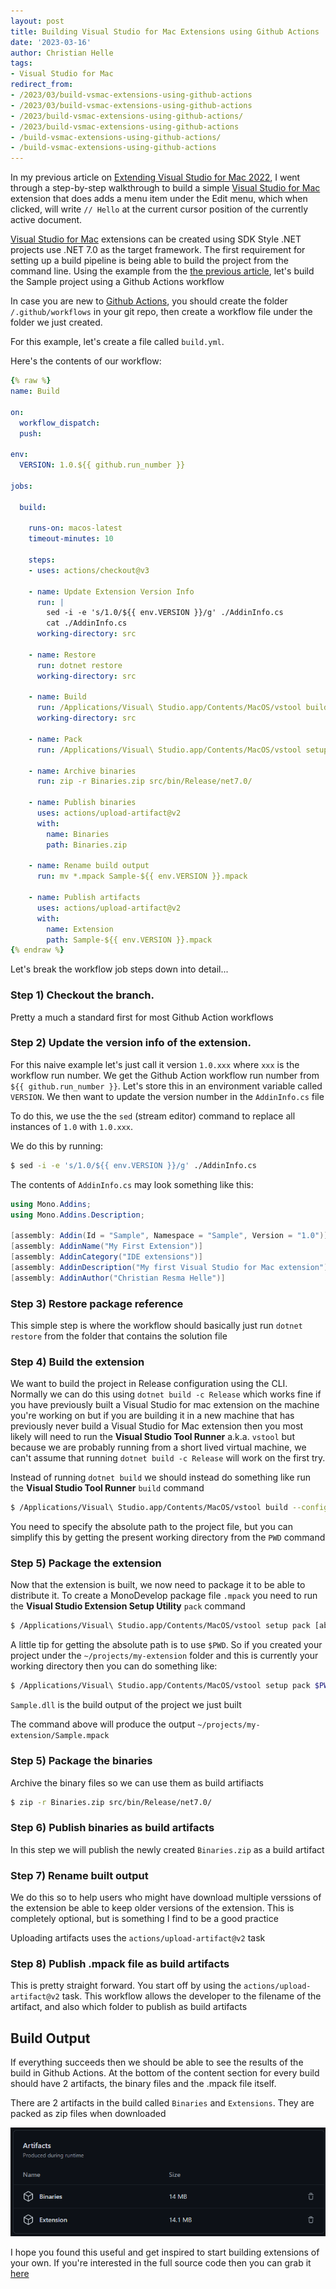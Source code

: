 ```yaml
---
layout: post
title: Building Visual Studio for Mac Extensions using Github Actions
date: '2023-03-16'
author: Christian Helle
tags: 
- Visual Studio for Mac
redirect_from:
- /2023/03/build-vsmac-extensions-using-github-actions
- /2023/03/build-vsmac-extensions-using-github-actions
- /2023/build-vsmac-extensions-using-github-actions/
- /2023/build-vsmac-extensions-using-github-actions
- /build-vsmac-extensions-using-github-actions/
- /build-vsmac-extensions-using-github-actions
---
```


In my previous article on [Extending Visual Studio for Mac 2022](/2023/03/extending-vsmac.html), I went through a step-by-step walkthrough to build a simple [Visual Studio for Mac](https://visualstudio.microsoft.com/vs/mac?WT.mc_id=DT-MVP-5004822) extension that does adds a menu item under the Edit menu, which when clicked, will write `// Hello` at the current cursor position of the currently active document. 

[Visual Studio for Mac](https://visualstudio.microsoft.com/vs/mac?WT.mc_id=DT-MVP-5004822) extensions can be created using SDK Style .NET projects use .NET 7.0 as the target framework. The first requirement for setting up a build pipeline is being able to build the project from the command line. Using the example from the [the previous article](/2023/03/extending-vsmac.html), let's build the Sample project using a Github Actions workflow

In case you are new to [Github Actions](https://docs.github.com/en/actions/quickstart?WT.mc_id=DT-MVP-5004822), you should create the folder `/.github/workflows` in your git repo, then create a workflow file under the folder we just created.

For this example, let's create a file called `build.yml`. 

Here's the contents of our workflow:

```yml
{% raw %}
name: Build

on:
  workflow_dispatch:
  push:

env:
  VERSION: 1.0.${{ github.run_number }}

jobs:

  build:

    runs-on: macos-latest
    timeout-minutes: 10

    steps:
    - uses: actions/checkout@v3

    - name: Update Extension Version Info
      run: |
        sed -i -e 's/1.0/${{ env.VERSION }}/g' ./AddinInfo.cs
        cat ./AddinInfo.cs
      working-directory: src

    - name: Restore
      run: dotnet restore
      working-directory: src

    - name: Build
      run: /Applications/Visual\ Studio.app/Contents/MacOS/vstool build --configuration:Release $PWD/Sample.csproj
      working-directory: src

    - name: Pack
      run: /Applications/Visual\ Studio.app/Contents/MacOS/vstool setup pack $PWD/src/bin/Release/net7.0/Sample.dll -d:$PWD

    - name: Archive binaries
      run: zip -r Binaries.zip src/bin/Release/net7.0/

    - name: Publish binaries
      uses: actions/upload-artifact@v2
      with:
        name: Binaries
        path: Binaries.zip

    - name: Rename build output
      run: mv *.mpack Sample-${{ env.VERSION }}.mpack

    - name: Publish artifacts
      uses: actions/upload-artifact@v2
      with:
        name: Extension
        path: Sample-${{ env.VERSION }}.mpack
{% endraw %}
```

Let's break the workflow job steps down into detail...

### Step 1) Checkout the branch. 
Pretty a much a standard first for most Github Action workflows

### Step 2) Update the version info of the extension. 
For this naive example let's just call it version `1.0.xxx` where `xxx` is the workflow run number. We get the Github Action workflow run number from `${{ github.run_number }}`. Let's store this in an environment variable called `VERSION`. We then want to update the version number in the `AddinInfo.cs` file

To do this, we use the the `sed` (stream editor) command to replace all instances of `1.0` with `1.0.xxx`. 

We do this by running:

```bash
$ sed -i -e 's/1.0/${{ env.VERSION }}/g' ./AddinInfo.cs
```

The contents of `AddinInfo.cs` may look something like this:

```cs
using Mono.Addins;
using Mono.Addins.Description;

[assembly: Addin(Id = "Sample", Namespace = "Sample", Version = "1.0")]
[assembly: AddinName("My First Extension")]
[assembly: AddinCategory("IDE extensions")]
[assembly: AddinDescription("My first Visual Studio for Mac extension")]
[assembly: AddinAuthor("Christian Resma Helle")]
```

### Step 3) Restore package reference
This simple step is where the workflow should basically just run `dotnet restore` from the folder that contains the solution file

### Step 4) Build the extension
We want to build the project in Release configuration using the CLI. Normally we can do this using `dotnet build -c Release` which works fine if you have previously built a Visual Studio for mac extension on the machine you're working on but if you are building it in a new machine that has previously never build a Visual Studio for Mac extension then you most likely will need to run the **Visual Studio Tool Runner** a.k.a. `vstool`  but because we are probably running from a short lived virtual machine, we can't assume that running `dotnet build -c Release` will work on the first try. 

Instead of running `dotnet build` we should instead do something like run the **Visual Studio Tool Runner** `build` command

```bash
$ /Applications/Visual\ Studio.app/Contents/MacOS/vstool build --configuration:Release $PWD/Sample.csproj
```

You need to specify the absolute path to the project file, but you can simplify this by getting the present working directory from the `PWD` command

### Step 5) Package the extension
Now that the extension is built, we now need to package it to be able to distribute it. To create a MonoDevelop package file `.mpack` you  need to run the **Visual Studio Extension Setup Utility** `pack` command

```bash
$ /Applications/Visual\ Studio.app/Contents/MacOS/vstool setup pack [absolute path to main output DLL] -d:[absolute path to output folder]
```

A little tip for getting the absolute path is to use `$PWD`. So if you created your project under the `~/projects/my-extension` folder and this is currently your working directory then you can do something like:

```bash
$ /Applications/Visual\ Studio.app/Contents/MacOS/vstool setup pack $PWD/Sample.dll -d:$PWD
```

`Sample.dll` is the build output of the project we just built

The command above will produce the output `~/projects/my-extension/Sample.mpack`

### Step 5) Package the binaries
Archive the binary files so we can use them as build artifiacts

```bash
$ zip -r Binaries.zip src/bin/Release/net7.0/
```

### Step 6) Publish binaries as build artifacts
In this step we will publish the newly created `Binaries.zip` as a build artifact

### Step 7) Rename built output
We do this so to help users who might have download multiple verssions of the extension be able to keep older versions of the extension. This is completely optional, but is something I find to be a good practice

Uploading artifacts uses the `actions/upload-artifact@v2` task


### Step 8) Publish .mpack file as build artifacts
This is pretty straight forward. You start off by using the `actions/upload-artifact@v2` task. This workflow allows the developer to the filename of the artifact, and also which folder to publish as build artifacts

## Build Output
If everything succeeds then we should be able to see the results of the build in Github Actions. At the bottom of the content section for every build should have 2 artifacts, the binary files and the .mpack file itself. 

There are 2 artifacts in the build called `Binaries` and `Extensions`. They are packed as zip files when downloaded

![](/assets/images/extending-vsmac-workflow-artifacts.png)


I hope you found this useful and get inspired to start building extensions of your own. If you're interested in the full source code then you can grab it [here](/assets/samples/extending-vsmac-sample-with-github-action-workflows.zip)